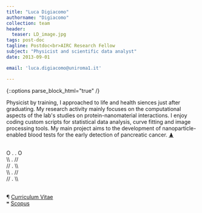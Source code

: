 ```yaml
---
title: "Luca Digiacomo"
authorname: "Digiacomo"
collection: team
header: 
  teaser: LD_image.jpg
tags: post-doc
tagline: Postdoc<br>AIRC Research Fellow
subject: "Physicist and scientific data analyst"
date: 2013-09-01

email: 'luca.digiacomo@uniroma1.it'

---
```


{::options parse_block_html="true" /}

<p align= "justify">

Physicist by training, I approached to life and health siences just after graduating. My research activity mainly focuses on the computational aspects of the lab's studies on protein-nanomaterial interactions. I enjoy coding custom scripts for statistical data analysis, curve fitting and image processing tools. 
My main project aims to the development of nanoparticle-enabled blood tests for the early detection of pancreatic cancer. [&#x265F;](https://lichess.org/@/Ivanchliuk)<br>

<br>
 O . . O <br>
 \\ . // <br>
 // . \\ <br>
 \\ . // <br>
 // . \\ <br>

<br>

&#182; [Curriculum Vitae](https://nanodeliverylab.github.io/files/CV_LD.pdf)<br>
&#10077; [Scopus](https://www.scopus.com/authid/detail.uri?authorId=56884553000)<br>

